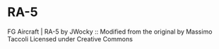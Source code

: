 # RA-5
FG Aircraft | RA-5 by JWocky :: Modified from the original by Massimo Taccoli
Licensed under Creative Commons
